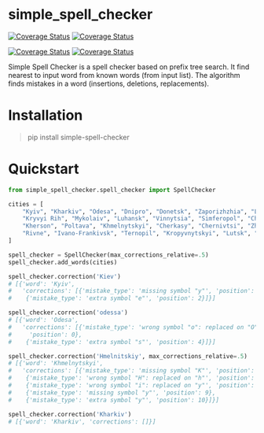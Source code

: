 # simple_spell_checker

[![Coverage Status](https://img.shields.io/badge/%20Python%20Versions-%3E%3D3.9-informational)](https://pypi.org/project/simple-spell-checker/)
[![Coverage Status](https://coveralls.io/repos/github/SemioTricks/simple-spell-checker/badge.svg?branch=main)](https://coveralls.io/github/SemioTricks/simple-spell-checker?branch=main)

[![Coverage Status](https://img.shields.io/badge/Version-0.0.2-informational)](https://github.com/SemioTricks/simple-spell-checker)
[![Coverage Status](https://img.shields.io/badge/Docs-passed-green)](https://github.com/SemioTricks/simple-spell-checker/tree/main/simple_spell_checker_doc)


Simple Spell Checker is a spell checker based on prefix tree search. It find nearest to input word from known words (from input list). 
The algorithm finds mistakes in a word (insertions, deletions, replacements).

# Installation

> pip install simple-spell-checker

# Quickstart

```python
from simple_spell_checker.spell_checker import SpellChecker

cities = [
    "Kyiv", "Kharkiv", "Odesa", "Dnipro", "Donetsk", "Zaporizhzhia", "Lviv", 
    "Kryvyi Rih", "Mykolaiv", "Luhansk", "Vinnytsia", "Simferopol", "Chernihiv", 
    "Kherson", "Poltava", "Khmelnytskyi", "Cherkasy", "Chernivtsi", "Zhytomyr", "Sumy",
    "Rivne", "Ivano-Frankivsk", "Ternopil", "Kropyvnytskyi", "Lutsk", "Uzhhorod"
]

spell_checker = SpellChecker(max_corrections_relative=.5)
spell_checker.add_words(cities)

spell_checker.correction('Kiev')
# [{'word': 'Kyiv',
#   'corrections': [{'mistake_type': 'missing symbol "y"', 'position': 1},
#    {'mistake_type': 'extra symbol "e"', 'position': 2}]}]

spell_checker.correction('odessa')
# [{'word': 'Odesa',
#   'corrections': [{'mistake_type': 'wrong symbol "o": replaced on "O"',
#     'position': 0},
#    {'mistake_type': 'extra symbol "s"', 'position': 4}]}]

spell_checker.correction('Hmelnitskiy', max_corrections_relative=.5)
# [{'word': 'Khmelnytskyi',
#   'corrections': [{'mistake_type': 'missing symbol "K"', 'position': 0},
#    {'mistake_type': 'wrong symbol "H": replaced on "h"', 'position': 0},
#    {'mistake_type': 'wrong symbol "i": replaced on "y"', 'position': 5},
#    {'mistake_type': 'missing symbol "y"', 'position': 9},
#    {'mistake_type': 'extra symbol "y"', 'position': 10}]}]

spell_checker.correction('Kharkiv')
# [{'word': 'Kharkiv', 'corrections': []}]
```